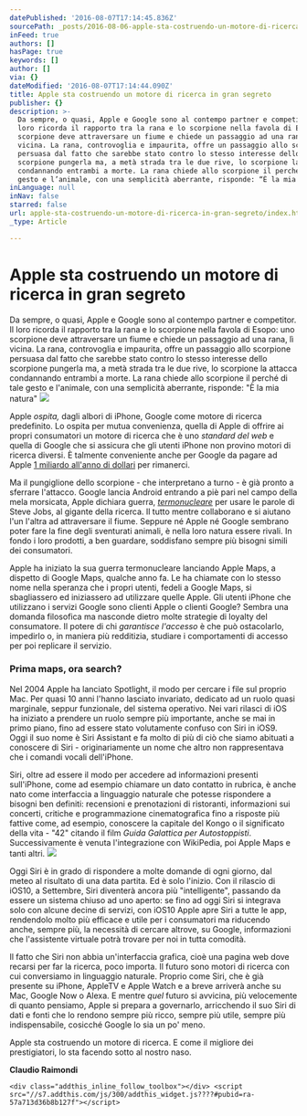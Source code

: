 ```yaml
---
datePublished: '2016-08-07T17:14:45.836Z'
sourcePath: _posts/2016-08-06-apple-sta-costruendo-un-motore-di-ricerca-in-gran-segreto.md
inFeed: true
authors: []
hasPage: true
keywords: []
author: []
via: {}
dateModified: '2016-08-07T17:14:44.090Z'
title: Apple sta costruendo un motore di ricerca in gran segreto
publisher: {}
description: >-
  Da sempre, o quasi, Apple e Google sono al contempo partner e competitor. Il
  loro ricorda il rapporto tra la rana e lo scorpione nella favola di Esopo: uno
  scorpione deve attraversare un fiume e chiede un passaggio ad una rana, lì
  vicina. La rana, controvoglia e impaurita, offre un passaggio allo scorpione
  persuasa dal fatto che sarebbe stato contro lo stesso interesse dello
  scorpione pungerla ma, a metà strada tra le due rive, lo scorpione la attacca
  condannando entrambi a morte. La rana chiede allo scorpione il perché di tale
  gesto e l’animale, con una semplicità aberrante, risponde: “È la mia natura”
inLanguage: null
inNav: false
starred: false
url: apple-sta-costruendo-un-motore-di-ricerca-in-gran-segreto/index.html
_type: Article

---
```

# Apple sta costruendo un motore di ricerca in gran segreto

Da sempre, o quasi, Apple e Google sono al contempo partner e competitor. Il loro ricorda il rapporto tra la rana e lo scorpione nella favola di Esopo: uno scorpione deve attraversare un fiume e chiede un passaggio ad una rana, lì vicina. La rana, controvoglia e impaurita, offre un passaggio allo scorpione persuasa dal fatto che sarebbe stato contro lo stesso interesse dello scorpione pungerla ma, a metà strada tra le due rive, lo scorpione la attacca condannando entrambi a morte. La rana chiede allo scorpione il perché di tale gesto e l'animale, con una semplicità aberrante, risponde: "È la mia natura"
![](https://the-grid-user-content.s3-us-west-2.amazonaws.com/33c69b9d-5c87-496d-bdc4-551231b49c9c.jpg)

Apple _ospita,_ dagli albori di iPhone, Google come motore di ricerca predefinito. Lo ospita per mutua convenienza, quella di Apple di offrire ai propri consumatori un motore di ricerca che è uno _standard del web_ e quella di Google che si assicura che gli utenti iPhone non provino motori di ricerca diversi. È talmente conveniente anche per Google da pagare ad Apple [1 miliardo all'anno di dollari][0] per rimanerci.

Ma il pungiglione dello scorpione - che interpretano a turno - è già pronto a sferrare l'attacco. Google lancia Android entrando a piè pari nel campo della mela morsicata, Apple dichiara guerra, _[termonucleare][1]_ per usare le parole di Steve Jobs, al gigante della ricerca. Il tutto mentre collaborano e si aiutano l'un l'altra ad attraversare il fiume. Seppure né Apple né Google sembrano poter fare la fine degli sventurati animali, è nella loro natura essere rivali. In fondo i loro prodotti, a ben guardare, soddisfano sempre più bisogni simili dei consumatori.

Apple ha iniziato la sua guerra termonucleare lanciando Apple Maps, a dispetto di Google Maps, qualche anno fa. Le ha chiamate con lo stesso nome nella speranza che i propri utenti, fedeli a Google Maps, si sbagliassero ed iniziassero ad utilizzare quelle Apple. Gli utenti iPhone che utilizzano i servizi Google sono clienti Apple o clienti Google? Sembra una domanda filosofica ma nasconde dietro molte strategie di loyalty del consumatore. Il potere di chi _garantisce l'accesso_ è che può ostacolarlo, impedirlo o, in maniera più redditizia, studiare i comportamenti di accesso per poi replicare il servizio.

### Prima maps, ora search?

Nel 2004 Apple ha lanciato Spotlight, il modo per cercare i file sul proprio Mac. Per quasi 10 anni l'hanno lasciato invariato, dedicato ad un ruolo quasi marginale, seppur funzionale, del sistema operativo. Nei vari rilasci di iOS ha iniziato a prendere un ruolo sempre più importante, anche se mai in primo piano, fino ad essere stato volutamente confuso con Siri in iOS9\. Oggi il suo nome è Siri Assistant e fa molto di più di ciò che siamo abituati a conoscere di Siri - originariamente un nome che altro non rappresentava che i comandi vocali dell'iPhone.

Siri, oltre ad essere il modo per accedere ad informazioni presenti sull'iPhone, come ad esempio chiamare un dato contatto in rubrica, è anche nato come interfaccia a linguaggio naturale che potesse rispondere a bisogni ben definiti: recensioni e prenotazioni di ristoranti, informazioni sui concerti, critiche e programmazione cinematografica fino a risposte più fattive come, ad esempio, conoscere la capitale del Kongo o il significato della vita - "42" citando il film _Guida Galattica per Autostoppisti_. Successivamente è venuta l'integrazione con WikiPedia, poi Apple Maps e tanti altri.
![](https://the-grid-user-content.s3-us-west-2.amazonaws.com/19bbd1d2-7b61-460e-ab5f-8e9823cbfff0.png)

Oggi Siri è in grado di rispondere a molte domande di ogni giorno, dal meteo al risultato di una data partita. Ed è solo l'inizio. Con il rilascio di iOS10, a Settembre, Siri diventerà ancora più "intelligente", passando da essere un sistema chiuso ad uno aperto: se fino ad oggi Siri si integrava solo con alcune decine di servizi, con iOS10 Apple apre Siri a tutte le app, rendendolo molto più efficace e utile per i consumatori ma riducendo anche, sempre più, la necessità di cercare altrove, su Google, informazioni che l'assistente virtuale potrà trovare per noi in tutta comodità.

Il fatto che Siri non abbia un'interfaccia grafica, cioè una pagina web dove recarsi per far la ricerca, poco importa. Il futuro sono motori di ricerca con cui conversiamo in linguaggio naturale. Proprio come Siri, che è già presente su iPhone, AppleTV e Apple Watch e a breve arriverà anche su Mac, Google Now o Alexa. E mentre _quel_ futuro si avvicina, più velocemente di quanto pensiamo, Apple si prepara a governarlo, arricchendo il suo Siri di dati e fonti che lo rendono sempre più ricco, sempre più utile, sempre più indispensabile, cosicché Google lo sia un po' meno.

Apple sta costruendo un motore di ricerca. E come il migliore dei prestigiatori, lo sta facendo sotto al nostro naso.

**Claudio Raimondi**

    <div class="addthis_inline_follow_toolbox"></div> <script src="//s7.addthis.com/js/300/addthis_widget.js????#pubid=ra-57a713d36b8b127f"></script>



[0]: http://www.bloomberg.com/news/articles/2016-01-22/google-paid-apple-1-billion-to-keep-search-bar-on-iphone
[1]: http://mashable.com/2012/04/05/steve-jobs-larry-page/#o9gSm7vnnPqF